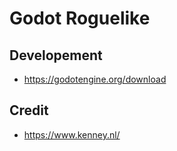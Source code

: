 # Godot Roguelike


## Developement

- https://godotengine.org/download


## Credit

- https://www.kenney.nl/

